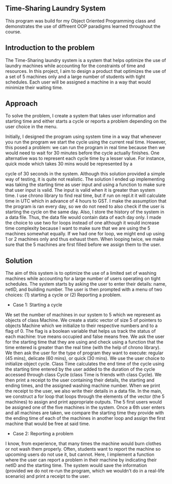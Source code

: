 ## Time-Sharing Laundry System

This program was build for my Object Oriented Programming class and demonstrates the use of diffreent OOP paradigms learned throughout the course. 

## Introduction to the problem 

The Time-Sharing laundry system is a system that helps optimize the use of laundry machines while accounting for the constraints of time and resources. In this project, I aim to design a product that optimizes the use of a set of 5 machines only and a large number of students with tight schedules. Each user will be assigned a machine in a way that would minimize their waiting time.

## Approach 

To solve the problem, I create a system that takes user information and starting time and either starts a cycle or reports a problem depending on the user choice in the menu.

Initially, I designed the program using system time in a way that whenever you run the program we start the cycle using the current real time. However, this posed a problem: we can run the program in real time because then we would need to wait for 30 minutes before the cycle actually finishes. One alternative was to represent each cycle time by a lesser value. For instance, quick mode which takes 30 mins would be represented by a
   
cycle of 30 seconds in the system. Although this solution provided a simple way of testing, it is quite not realistic.
The solution I ended up implementing was taking the starting time as user input and using a function to make sure that user input is valid. The input is valid when it is greater than system time. I use chrono library to find real time, but if run on repl.it it will calculate time in UTC which in advance of 4 hours to GST.
I make the assumption that the program is ran every day, so we do not need to also check if the user is starting the cycle on the same day. Also, I store the history of the system in a data file. Thus, the data file would contain data of each day only.
I made the choice to use two for loops instead of one although it would increase time complexity because I want to make sure that we are using the 5 machines somewhat equally. If we had one for loop, we might end up using 1 or 2 machines only and thus exhaust them. When looping twice, we make sure that the 5 machines are first filled before we assign them to the user.

## Solution 

The aim of this system is to optimize the use of a limited set of washing machines while accounting for a large number of users operating on tight schedules.
The system starts by asking the user to enter their details: name, netID, and building number. The user is then prompted with a menu of two choices: (1) starting a cycle or (2) Reporting a problem.
- Case 1: Starting a cycle

We set the number of machines in our system to 5 which we represent as objects of class Machine. We create a static vector of size 5 of pointers to objects Machine which we initialize to their respective numbers and to a flag of 0. The flag is a boolean variable that helps us track the status of each machine: true means occupied and false means free.
We ask the user for the starting time that they are using and check using a function that the time entered is greater than the real time (with the help of chrono library). We then ask the user for the type of program they want to execute: regular (45 mins), delicate (60 mins), or quick (30 mins). We use the user choice to initialize object cycle.
Class Time calculates the end time of the cycle using the starting time entered by the user added to the duration of the   cycle accessed through class Cycle (class Time is friends with class Cycle). We then print a receipt to the user containing their details, the starting and ending times, and the assigned washing machine number.
When we print the receipt to the user, we also write their details in a data file. 
In the main, we construct a for loop that loops through the elements of the vector (the 5 machines) to assign and print appropriate outputs. The 5 first users would be assigned one of the five machines in the system. Once a 6th user enters and all machines are taken, we compare the starting time they provide with the ending time of each of the machines in another loop and assign the first machine that would be free at said time.

- Case 2: Reporting a problem

I know, from experience, that many times the machine would burn clothes or not wash them properly. Often, students want to report the machine so upcoming users do not use it, but cannot. Here, I implement a function where the user can report a problem in their machine by indicating their netID and the starting time.
The system would save the information (provided we do not re-run the program, which we wouldn’t do in a real-life scenario) and print a receipt to the user.
